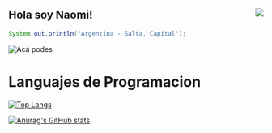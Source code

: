 ## Hola soy Naomi! <img align="right" src="https://visitor-badge.laobi.icu/badge?page_id=naomipoclava2021">


```java
System.out.println("Argentina - Salta, Capital");
```
![Acá podes](https://volemos.nyc3.digitaloceanspaces.com/blog/wp-content/uploads/2019/05/cafayate06.jpg)

# Languajes de Programacion
[![Top Langs](https://github-readme-stats.vercel.app/api/top-langs/?username=naomipoclava2021&layout=compact)](https://github.com/naomipoclava2021/github-readme-stats)

[![Anurag's GitHub stats](https://github-readme-stats.vercel.app/api?username=naomipoclava2021&show_icons=true&theme=radical)](https://github.com/naomipoclava2021/github-readme-stats)
